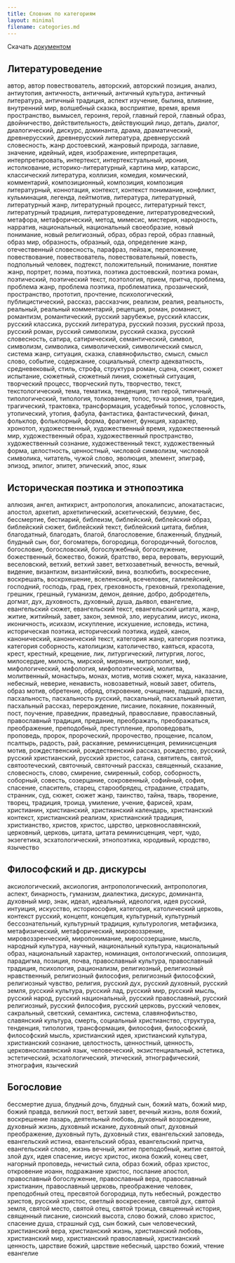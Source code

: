 ```yaml
---
title: Словник по категориям
layout: minimal
filename: categories.md
--- 
```

Скачать [документом](https://raw.githubusercontent.com/thesaurus-dostoevsky/slovniki/main/%D0%A1%D0%BB%D0%BE%D0%B2%D0%BD%D0%B8%D0%BA%20%D0%BF%D0%BE%20%D0%BA%D0%B0%D1%82%D0%B5%D0%B3%D0%BE%D1%80%D0%B8%D1%8F%D0%BC.docx)
## Литературоведение
автор, автор повествователь, авторский, авторский позиция, анализ, антиутопия, античность, античный, античный культура, античный литература, античный традиция, аспект изучение, былина, влияние, внутренний мир, волшебный сказка, восприятие, время, время пространство, вымысел, героиня, герой, главный герой, главный образ, двойничество, действительность, действующий лицо, деталь, диалог, диалогический, дискурс, доминанта, драма, драматический, древнерусский, древнерусский литература, древнерусский словесность, жанр достоевский, жанровый природа, заглавие, значение, идейный, идея, изображение, интерпретация, интерпретировать, интертекст, интертекстуальный, ирония, истолкование, историко-литературный, картина мир, катарсис, классический литература, коллизия, комедия, комический, комментарий, композиционный, композиция, композиция литературный, коннотация, контекст, контекст понимание, конфликт, кульминация, легенда, лейтмотив, литература, литературный, литературный жанр, литературный процесс, литературный текст, литературный традиция, литературоведение, литературоведческий, метафора, метафорический, метод, мимесис, мистерия, народность, нарратив, национальный, национальный своеобразие, новый понимание, новый религиозный, образ, образ герой, образ главный, образ мир, образность, образный, ода, определение жанр, отечественный словесность, парафраз, пейзаж, переложение, повествование, повествователь, повествовательный, повесть, подпольный человек, подтекст, положительный, понимание, понятие жанр, портрет, поэма, поэтика, поэтика достоевский, поэтика роман, поэтический, поэтический текст, поэтология, прием, притча, проблема, проблема жанр, проблема поэтика, проблематика, прозаический, пространство, прототип, прочтение, психологический, публицистический, рассказ, рассказчик, реализм, реалия, реальность, реальный, реальный комментарий, рецепция, роман, романист, романтизм, романтический, русский зарубежье, русский классик, русский классика, русский литература, русский поэзия, русский проза, русский роман, русский символизм, русский сказка, русский словесность, сатира, сатирический, семантический, символ, символизм, символика, символический, символический смысл, система жанр, ситуация, сказка, славянофильство, смысл, смысл слово, событие, содержание, социальный, спектр адекватность, средневековый, стиль, строфа, структура роман, сцена, сюжет, сюжет испытание, сюжетный, сюжетный линия, сюжетный ситуация, творческий процесс, творческий путь, творчество, текст, текстологический, тема, тематика, тенденция, тип герой, типичный, типологический, типология, толкование, топос, точка зрения, трагедия, трагический, трактовка, трансформация, усадебный топос, условность, утопический, утопия, фабула, фантастика, фантастический, финал, фольклор, фольклорный, форма, фрагмент, функция, характер, хронотоп, художественный, художественный время, художественный мир, художественный образ, художественный пространство, художественный сознание, художественный текст, художественный форма, целостность, ценностный, числовой символизм, числовой символика, читатель, чужой слово, эволюция, элемент, эпиграф, эпизод, эпилог, эпитет, эпический, эпос, язык
## Историческая поэтика и этнопоэтика
аллюзия, ангел, антихрист, антропология, апокалипсис, апокатастасис, апостол, архетип, архетипический, аскетический, безумие, бес, бессмертие, бестиарий, библеизм, библейский, библейский образ, библейский сюжет, библейский текст, библейский цитата, библия, благодатный, благодать, благой, благословение, блаженный, блудный, блудный сын, бог, богоматерь, богородица, богородичный, богослов, богословие, богословский, богослужебный, богослужение, божественный, божество, божий, братство, вера, веровать, верующий, веселовский, ветхий, ветхий завет, ветхозаветный, вечность, вечный, видение, византизм, византийский, вина, возлюбить, воскресение, воскрешать, воскрхешение, вселенский, всечеловек, галилейский, господний, господь, град, грех, греховность, греховный, грехопадение, грешник, грешный, гуманизм, демон, деяние, добро, добродетель, догмат, дух, духовность, духовный, душа, дьявол, евангелие, евангельский сюжет, евангельский текст, евангельский цитата, жанр, житие, житийный, завет, закон, земной, зло, иерусалим, иисус, икона, иконичность, исихазм, искупление, искушение, исповедь, истина, историческая поэтика, исторический поэтика, иудей, канон, канонический, канонический текст, категория жанр, категория поэтика, категория соборность, католицизм, католичество, каяться, красота, крест, крестный, крещение, лик, литургический, литургия, логос, милосердие, милость, мирской, мирянин, митрополит, миф, мифологический, мифология, мифопоэтический, молитва, молитвенный, монастырь, монах, мотив, мотив сюжет, мука, наказание, небесный, неверие, ненависть, новозаветный, новый завет, обитель, образ мотив, обретение, обряд, откровение, очищение, падший, пасха, пасхальность, пасхальность русский, пасхальный, пасхальный архетип, пасхальный рассказ, перерождение, писание, покаяние, покаянный, пост, поучение, праведник, праведный, православие, православный, православный традиция, предание, преображать, преображаться, преображение, преподобный, преступление, проповедовать, проповедь, пророк, пророческий, пророчество, прощение, псалом, псалтырь, радость, рай, раскаяние, реминисценция, реминисценция мотив, рождественский, рождественский рассказ, рождество, русский, русский христианский, русский христос, сатана, святитель, святой, святоотеческий, святочный, святочный рассказ, священный, сказание, словесность, слово, смирение, смиренный, собор, соборность, соборный, совесть, созерцание, сокровенный, софийный, софия, спасение, спаситель, старец, старообрядец, страдание, страдать, странник, суд, сюжет, сюжет жанр, таинство, тайна, тварь, творение, творец, традиция, троица, умиление, учение, фарисей, храм, христианин, христианский, христианский календарь, христианский контекст, христианский реализм, христианский традиция, христианство, христов, христос, царство, церковнославянский, церковный, церковь, цитата, цитата реминисценция, черт, чудо, экзегетика, эсхатологический, этнопоэтика, юродивый, юродство, язычество
## Философский и др. дискурсы
аксиологический, аксиология, антропологический, антропология, аспект, бинарность, гуманизм, диалектика, дискурс, доминанта, духовный мир, знак, идеал, идеальный, идеология, идея русский, интуиция, искусство, историософия, категория, католический церковь, контекст русский, концепт, концепция, культурный, культурный бессознательный, культурный традиция, культурология, метафизика, метафизический, метафорический, мировоззрение, мировоззренческий, миропонимание, миросозерцание, мысль, народный культура, научный, национальный культура, национальный образ, национальный характер, номинация, онтологический, оппозиция, парадигма, позиция, почва, православный культура, православный традиция, психология, рационализм, религиозный, религиозный нравственный, религиозный философия, религиозный философский, религиозный чувство, религия, русский дух, русский духовный, русский земля, русский культура, русский лад, русский мир, русский мысль, русский народ, русский национальный, русский православный, русский религиозный, русский философия, русский церковь, русский человек, сакральный, светский, семантика, система, славянофильство, славянский культура, смерть, социальный христианство, структура, тенденция, типология, трансформация, философия, философский, философский мысль, христианский идея, христианский культура, христианский сознание, целостность, ценностный, ценность, церковнославянский язык, человеческий, экзистенциальный, эстетика, эстетический, эсхатологический, этический, этнографический, этнография, языческий
## Богословие
бессмертие душа, блудный дочь, блудный сын, божий мать, божий мир, божий правда, великий пост, ветхий завет, вечный жизнь, воля божий, воскрешение лазарь, деятельный любовь, духовный возрождение, духовный жизнь, духовный искание, духовный опыт, духовный преображение, духовный путь, духовный стих, евангельский заповедь, евангельский истина, евангельский образ, евангельский притча, евангельский слово, жизнь вечный, житие преподобный, житие святой, злой дух, идея спасение, иисус христос, икона божий, конец свет, нагорный проповедь, нечистый сила, образ божий, образ христос, откровение иоанн, подражание христос, послание апостол, православный богослужение, православный вера, православный христианин, православный церковь, преображение человек, преподобный отец, пресвятой богородица, путь небесный, рождество христов, русский христос, светлый воскресение, святой дух, святой земля, святой место, святой отец, святой троица, священный история, священный писание, сионский высота, слово божий, слово христос, спасение душа, страшный суд, сын божий, сын человеческий, христианский вера, христианский жизнь, христианский любовь, христианский мир, христианский православный, христианский ценность, царствие божий, царствие небесный, царство божий, чтение евангелие
